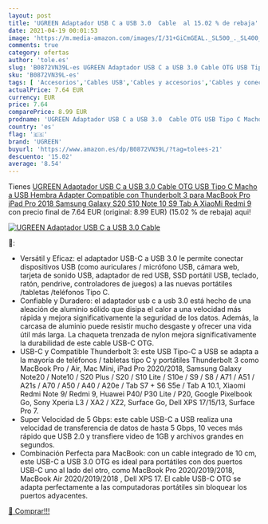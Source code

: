 ```yaml
---
layout: post
title: 'UGREEN Adaptador USB C a USB 3.0  Cable  al 15.02 % de rebaja'
date: 2021-04-19 00:01:53
image: 'https://m.media-amazon.com/images/I/31+GiCmGEAL._SL500_._SL400_.jpg'
comments: true
category: ofertas
author: 'tole.es'
slug: 'B0872VN39L-es UGREEN Adaptador USB C a USB 3.0 Cable OTG USB Tipo C...'
sku: 'B0872VN39L-es'
tags: [ 'Accesorios','Cables USB','Cables y accesorios','Cables y conectores','Informática','ipad','ugreen', ]
actualPrice: 7.64 EUR
currency: EUR
price: 7.64
comparePrice: 8.99 EUR
prodname: 'UGREEN Adaptador USB C a USB 3.0  Cable OTG USB Tipo C Macho a USB Hembra Adapter Compatible con Thunderbolt 3 para MacBook Pro  iPad Pro 2018  Samsung Galaxy S20 S10 Note 10 S9 Tab A  XiaoMi Redmi 9'
country: 'es'
flag: '🇪🇸'
brand: 'UGREEN'
buyurl: 'https://www.amazon.es/dp/B0872VN39L/?tag=tolees-21'
descuento: '15.02'
average: '8.54'
---
```


Tienes [UGREEN Adaptador USB C a USB 3.0  Cable OTG USB Tipo C Macho a USB Hembra Adapter Compatible con Thunderbolt 3 para MacBook Pro  iPad Pro 2018  Samsung Galaxy S20 S10 Note 10 S9 Tab A  XiaoMi Redmi 9](https://www.amazon.es/dp/B0872VN39L/?tag=tolees-21) con precio final de  7.64 EUR (original: 8.99 EUR) (15.02 %  de rebaja) aqui!

[![UGREEN Adaptador USB C a USB 3.0  Cable ](https://m.media-amazon.com/images/I/31+GiCmGEAL._SL500_._SL400_.jpg)](https://www.amazon.es/dp/B0872VN39L/?tag=tolees-21)

🔎:

- Versátil y Eficaz: el adaptador USB-C a USB 3.0 le permite conectar dispositivos USB (como auriculares / micrófono USB, cámara web, tarjeta de sonido USB, adaptador de red USB, SSD portátil USB, teclado, ratón, pendrive, controladores de juegos) a las nuevas portátiles /tabletas /teléfonos Tipo C.
- Confiable y Duradero: el adaptador usb c a usb 3.0 está hecho de una aleación de aluminio sólido que disipa el calor a una velocidad más rápida y mejora significativamente la seguridad de los datos. Además, la carcasa de aluminio puede resistir mucho desgaste y ofrecer una vida útil más larga. La chaqueta trenzada de nylon mejora significativamente la durabilidad de este cable USB-C OTG.
- USB-C y Compatible Thunderbolt 3: este USB Tipo-C a USB se adapta a la mayoría de teléfonos / tabletas tipo C y portátiles Thunderbolt 3 como MacBook Pro / Air, Mac Mini, iPad Pro 2020/2018, Samsung Galaxy Note20 / Note10 / S20 Plus / S20 / S10 Lite / S10e / S9 / S8 / A71 / A51 / A21s / A70 / A50 / A40 / A20e / Tab S7 + S6 S5e / Tab A 10.1, Xiaomi Redmi Note 9/ Redmi 9, Huawei P40/ P30 Lite / P20, Google Pixelbook Go, Sony Xperia L3 / XA2 / XZ2, Surface Go, Dell XPS 17/15/13, Surface Pro 7.
- Super Velocidad de 5 Gbps: este cable USB-C a USB realiza una velocidad de transferencia de datos de hasta 5 Gbps, 10 veces más rápido que USB 2.0 y transfiere video de 1GB y archivos grandes en segundos.
- Combinación Perfecta para MacBook: con un cable integrado de 10 cm, este USB-C a USB 3.0 OTG es ideal para portátiles con dos puertos USB-C uno al lado del otro, como MacBook Pro 2020/2019/2018, MacBook Air 2020/2019/2018 , Dell XPS 17. El cable USB-C OTG se adapta perfectamente a las computadoras portátiles sin bloquear los puertos adyacentes.

[🛒 Comprar!!!](https://www.amazon.es/dp/B0872VN39L/?tag=tolees-21)

